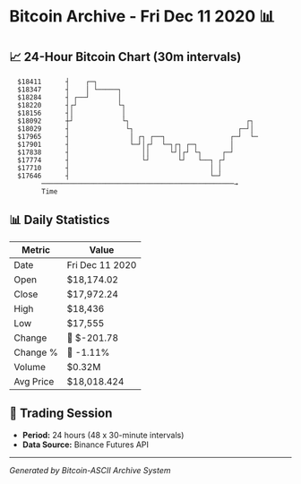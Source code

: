 # Bitcoin Archive - Fri Dec 11 2020 📊

## 📈 24-Hour Bitcoin Chart (30m intervals)

```
  $18411      ┤    ┌─┐                                         
  $18347      ┤    │ └─────┐                                   
  $18284      ┤ ┌──┘       │                                   
  $18220      ┤┌┘          └┐                                  
  $18156      ┤│            │                                  
  $18092      ┼┘            └┐                             ┌┐  
  $18029      ┤              └┐                          ┌─┘│  
  $17965      ┤               │ ┌┐ ┌──┐                ┌─┘  └─ 
  $17901      ┤               └─┘│┌┘  └─┐┌┐ ┌─┐        │       
  $17838      ┤                  ││     └┘│┌┘ └┐     ┌─┘       
  $17774      ┤                  └┘       └┘   └──┐ ┌┘         
  $17710      ┤                                   │ │          
  $17646      ┤                                   └─┘          
        ────────────────────────────────────────────────→
        Time
```

## 📊 Daily Statistics

| Metric | Value |
|--------|-------|
| Date | Fri Dec 11 2020 |
| Open | $18,174.02 |
| Close | $17,972.24 |
| High | $18,436 |
| Low | $17,555 |
| Change | 🔴 $-201.78 |
| Change % | 🔴 -1.11% |
| Volume | $0.32M |
| Avg Price | $18,018.424 |

## 📅 Trading Session

- **Period:** 24 hours (48 x 30-minute intervals)
- **Data Source:** Binance Futures API

---
*Generated by Bitcoin-ASCII Archive System*

